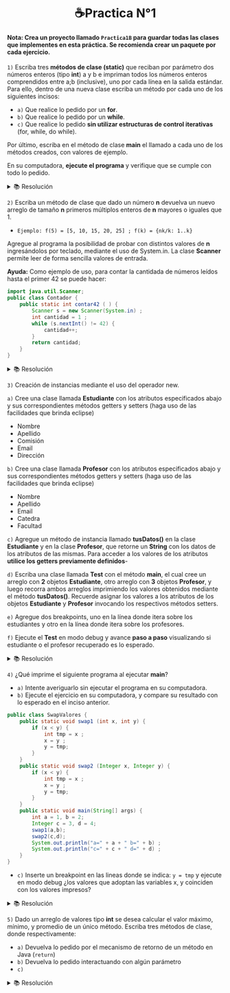 <h1 align="center">☕Practica N°1 </h1>

#### **Nota: Crea un proyecto llamado ```Practica1B``` para guardar todas las clases que implementes en esta práctica. Se recomienda crear un paquete por cada ejercicio.**

```1)``` Escriba tres **métodos de clase (static)** que reciban por parámetro dos números enteros (tipo **int**) a y b e impriman todos los números enteros comprendidos entre a;b (inclusive), uno por cada línea en la salida estándar. Para ello, dentro de una nueva clase escriba un método por cada uno de los siguientes incisos: 

- ``a)`` Que realice lo pedido por un **for**.
- ``b)`` Que realice lo pedido por un **while**.
- ``c)`` Que realice lo pedido **sin utilizar estructuras de control iterativas** (for, while, do while).

Por último, escriba en el método de clase **main** el llamado a cada uno de los métodos creados, con valores de ejemplo.

En su computadora, **ejecute el programa** y verifique que se cumple con todo lo pedido.

<details>

<summary>📚 Resolución</summary>
<br/>

```Java
package practica1.src;
import java.util.Scanner;
public class uno {
    public static void main(String[] args) {
        Scanner escaner = new Scanner(System.in) ;
        System.out.print("Ingrese un nro: ");
        int a = escaner.nextInt();

        System.out.print("Ingrese otro nro: ");
        int b = escaner.nextInt();
        ImprimirFor(a,b);
        System.out.println();
        ImprimirWhile(a, b);
        System.out.println();
        imprimir(a, b);
        escaner.close();
    }
    public static void ImprimirFor(int a, int b){
        for(int i=a; i<=b; i++){
            System.out.println(i);
        }
        
    }
    public static void ImprimirWhile(int a, int b){
        int i = a;
        while(i<=b){
            System.out.println(i);
            i++;
        }
    }
    public static void imprimir(int a, int b){
        if(a<=b){
            System.out.println(a);
            a++;
            imprimir(a, b);
        }
    }
}
```

</details>

```2)``` Escriba un método de clase que dado un número **n** devuelva un nuevo arreglo de tamaño **n** primeros múltiplos enteros de **n** mayores o iguales que 1. 

- ``Ejemplo: f(5) = [5, 10, 15, 20, 25] ; f(k) = {nk/k: 1..k}``

Agregue al programa la posibilidad de probar con distintos valores de **n** ingresándolos por teclado, mediante el uso de System.in. La clase **Scanner** permite leer de forma sencilla valores de entrada.

**Ayuda:** Como ejemplo de uso, para contar la cantidada de números leídos hasta el primer 42 se puede hacer:

```Java
import java.util.Scanner;
public class Contador {
    public static int contar42 ( ) {
        Scanner s = new Scanner(System.in) ;
        int cantidad = 1 ;
        while (s.nextInt() != 42) {
            cantidad++;
        }
        return cantidad;
    }
}
```

<details>

<summary>📚 Resolución</summary>
<br/>

```Java
package practica1.src;
import java.util.Scanner;
public class dos {
    public static void main(String[] args){
        Scanner escaner = new Scanner(System.in) ;
        System.out.print("Ingrese un nro: ");
        int numero = escaner.nextInt();
        int []multiplos = new int[numero];
        multiplos = CalcularMultiplos(numero);
        for(int i = 0; i<numero; i++){
            System.out.println((i+1)+ ")" + multiplos[i]);
        }
        escaner.close();
    }
    public static int[] CalcularMultiplos(int num){
        int[] VecMultiplos = new int[num];
        for(int i=0; i<num; i++){
            VecMultiplos[i] = num * (i+1);
        }
        return VecMultiplos;
    }
}
```

</details>

```3)``` Creación de instancias mediante el uso del operador new. 

```a)``` Cree una clase llamada **Estudiante** con los atributos especificados abajo y sus correspondientes métodos getters y setters (haga uso de las facilidades que brinda eclipse)

- Nombre
- Apellido
- Comisión
- Email
- Dirección

```b)``` Cree una clase llamada **Profesor** con los atributos especificados abajo y sus correspondientes métodos getters y setters (haga uso de las facilidades que brinda eclipse)
- Nombre
- Apellido
- Email
- Catedra
- Facultad

```c)``` Agregue un método de instancia llamado **tusDatos()** en la clase **Estudiante** y en la clase **Profesor**, que retorne un **String** con los datos de los atributos de las mismas. Para acceder a los valores de los atributos **utilice los getters previamente definidos**-

```d)``` Escriba una clase llamada **Test** con el método **main**, el cual cree un arreglo con **2** objetos **Estudiante**, otro arreglo con **3** objetos **Profesor**, y luego recorra ambos arreglos imprimiendo los valores obtenidos mediante el método **tusDatos()**. Recuerde asignar los valores a los atributos de los objetos **Estudiante** y **Profesor** invocando los respectivos métodos setters. 

```e)``` Agregue dos breakpoints, uno en la línea donde itera sobre los estudiantes y otro en la línea donde itera sobre los profesores.

```f)``` Ejecute el **Test** en modo debug y avance **paso a paso** visualizando si estudiante o el profesor recuperado es lo esperado.

<details>

<summary>📚 Resolución</summary>
<br/>

```Java
package practica1.src;

public class tres {
    public static void main(String[] args) {
        Estudiante[] EstArray = new Estudiante[2];
        Profesor[] ProArray = new Profesor[3];
        EstArray[0] = new Estudiante("Fabian", "Martinez", "1b","gmail.com","74/23");
        EstArray[1] = new Estudiante("Fabo", "Martin Garrix", "1a","hotmail.com","123");

        ProArray[0] = new Profesor("Carlos","Menem","gmail.com","ideas","unlp");
        ProArray[1] = new Profesor("Pepe","Lotas","hotmail.com","ideas","unlp");
        ProArray[2] = new Profesor("Roberto","Tototo","mail.com","ideas","unlp");
        
        System.out.println("Estudiantes:");
        for(int i=0; i<2;i++){
            System.out.println(EstArray[i].tusDatos());
        }
        System.out.println("Profesores:");
        for(int i=0; i<3;i++){
            System.out.println(ProArray[i].tusDatos());
        }
    }
}
```

</details>

```4)``` ¿Qué imprime el siguiente programa al ejecutar **main**?
- ```a)``` Intente averiguarlo sin ejecutar el programa en su computadora.
- ```b)``` Ejecute el ejercicio en su computadora, y compare su resultado con lo esperado en el inciso anterior. 

```Java
public class SwapValores {
    public static void swap1 (int x, int y) {
        if (x < y) {
            int tmp = x ;
            x = y ;
            y = tmp;
        }
    }
    public static void swap2 (Integer x, Integer y) {
        if (x < y) {
            int tmp = x ;
            x = y ;
            y = tmp;
        }
    }
    public static void main(String[] args) {
        int a = 1, b = 2;
        Integer c = 3, d = 4;
        swap1(a,b);
        swap2(c,d);
        System.out.println("a=" + a + " b=" + b) ;
        System.out.println("c=" + c + " d=" + d) ;
    }
}
```

- ```c)``` Inserte un breakpoint en las lineas donde se indica: ``y = tmp`` y ejecute en modo debug ¿los valores que adoptan las variables x, y coinciden con los valores impresos?

<details>

<summary>📚 Resolución</summary>
<br/>

```Java
package practica1.src;
public class cuatro {
    public static void swap1 (int x, int y) {
        if (x < y) {
            int tmp = x ;
            x = y ;
            y = tmp;
        }
    }
    public static void swap2 (Integer x, Integer y) {
        if (x < y) {
        int tmp = x ;
        x = y ;
        y = tmp;
        }
    }
    public static void main(String[] args) {
        int a = 1, b = 2;
        Integer c = 3, d = 4;
        swap1(a,b); //a = 1 b = 2 
        swap2(c,d); //c = 3 d = 4
        System.out.println("a=" + a + " b=" + b) ;
        System.out.println("c=" + c + " d=" + d) ;
    }
            
}
```

</details>

```5)``` Dado un arreglo de valores tipo **int** se desea calcular el valor máximo, mínimo, y promedio de un único método. Escriba tres métodos de clase, donde respectivamente: 

- ```a)``` Devuelva lo pedido por el mecanismo de retorno de un método en Java (``return``)
- ```b)``` Devuelva lo pedido interactuando con algún parámetro
- ```c)```

<details>

<summary>📚 Resolución</summary>
<br/>

```java
package practica1.src;

public class cinco {
    public static int[] incisoA(int[] arreglo) {
        
        int[] array = new int[3];
        array[0] = -1;
        array[1] = 9999;
        array[2] = 0;
        for (int i = 0; i < arreglo.length; i++) {
            if(arreglo[i]>array[0]){
                array[0] = arreglo[i];  //Calculo el minimo en array[0]
            }
            if(arreglo[i]<array[1]){
                array[1] =  arreglo[i]; //Calculo el maximo en arra[1]
            }
            array[2]=array[2]+arreglo[i];   //Calculo el total en array[2]
        }
        array[2]=array[2]/arreglo.length;
        return array;
    }
    public static void MetodoB(IncisoB objetoB, int[] arreglo) {
        objetoB.setMax(-1);
        objetoB.setMin(9999);
        objetoB.setProm(0);

        for (int i=0; i<arreglo.length;i++){
            if(arreglo[i]>objetoB.getMax()){
                objetoB.setMax(arreglo[i]);
            }
            if(arreglo[i]>objetoB.getMin()){
                objetoB.setMin(arreglo[i]);
            }
            objetoB.setProm(objetoB.getProm()+arreglo[i]);
        }
        objetoB.setProm(objetoB.getProm()/arreglo.length);
    }
    public static void main(String[] args) {
        int[] arreglo = {1,2,3,4};
        int[] arregloA= new int[3];
        arregloA = incisoA(arreglo);
        for(int i=0; i<3;i++) {
			System.out.println(arregloA[i]);
		}

        IncisoB ObjetoB = new IncisoB();
        MetodoB(ObjetoB,arreglo);
        System.out.println(ObjetoB.toString());
    }
}
```

</details>

